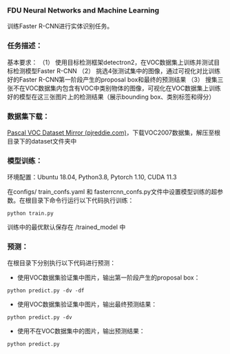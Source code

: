 ### FDU Neural Networks and Machine Learning
训练Faster R-CNN进行实体识别任务。

### 任务描述：

基本要求：
（1） 使用目标检测框架detectron2，在VOC数据集上训练并测试目标检测模型Faster R-CNN
（2） 挑选4张测试集中的图像，通过可视化对比训练好的Faster R-CNN第一阶段产生的proposal box和最终的预测结果
（3） 搜集三张不在VOC数据集内包含有VOC中类别物体的图像，可视化在VOC数据集上训练好的模型在这三张图片上的检测结果（展示bounding box、类别标签和得分）



### 数据集下载：

[Pascal VOC Dataset Mirror (pjreddie.com)](https://pjreddie.com/projects/pascal-voc-dataset-mirror/)，下载VOC2007数据集，解压至根目录下的dataset文件夹中



### 模型训练：
环境配置：Ubuntu 18.04, Python3.8, Pytorch 1.10, CUDA 11.3

在configs/ train_confs.yaml 和 fasterrcnn_confs.py文件中设置模型训练的超参数。在根目录下命令行运行以下代码执行训练：

```shell
python train.py
```

训练中的最优默认保存在 /trained_model 中



### 预测：

在根目录下分别执行以下代码进行预测：

* 使用VOC数据集验证集中图片，输出第一阶段产生的proposal box：

```shell
python predict.py -dv -df
```

* 使用VOC数据集验证集中图片，输出最终预测结果：

```shell
python predict.py -dv
```

* 使用不在VOC数据集中的图片，输出预测结果：

```shell
python predict.py
```

